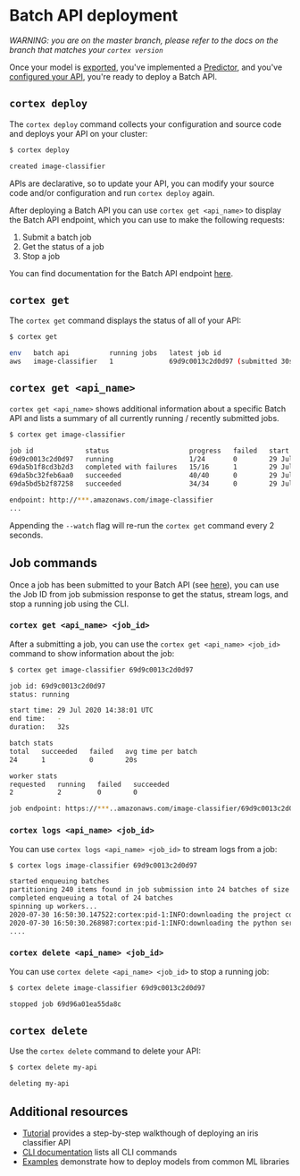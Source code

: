 # Batch API deployment

_WARNING: you are on the master branch, please refer to the docs on the branch that matches your `cortex version`_

Once your model is [exported](/docs/deployments/exporting.md), you've implemented a [Predictor](predictors.md), and you've [configured your API](api-configuration.md), you're ready to deploy a Batch API.

## `cortex deploy`

The `cortex deploy` command collects your configuration and source code and deploys your API on your cluster:

```bash
$ cortex deploy

created image-classifier
```

APIs are declarative, so to update your API, you can modify your source code and/or configuration and run `cortex deploy` again.

After deploying a Batch API you can use `cortex get <api_name>` to display the Batch API endpoint, which you can use to make the following requests:

1. Submit a batch job
1. Get the status of a job
1. Stop a job

You can find documentation for the Batch API endpoint [here](endpoints.md).

## `cortex get`

The `cortex get` command displays the status of all of your API:

```bash
$ cortex get

env   batch api          running jobs   latest job id                          last update
aws   image-classifier   1              69d9c0013c2d0d97 (submitted 30s ago)   46s
```

## `cortex get <api_name>`

`cortex get <api_name>` shows additional information about a specific Batch API and lists a summary of all currently running / recently submitted jobs.

```bash
$ cortex get image-classifier

job id             status                    progress   failed   start time                 duration
69d9c0013c2d0d97   running                   1/24       0        29 Jul 2020 14:38:01 UTC   30s
69da5b1f8cd3b2d3   completed with failures   15/16      1        29 Jul 2020 13:38:01 UTC   5m20s
69da5bc32feb6aa0   succeeded                 40/40      0        29 Jul 2020 12:38:01 UTC   10m21s
69da5bd5b2f87258   succeeded                 34/34      0        29 Jul 2020 11:38:01 UTC   8m54s

endpoint: http://***.amazonaws.com/image-classifier
...
```

Appending the `--watch` flag will re-run the `cortex get` command every 2 seconds.

## Job commands

Once a job has been submitted to your Batch API (see [here](endpoints.md#submit-a-job)), you can use the Job ID from job submission response to get the status, stream logs, and stop a running job using the CLI.

### `cortex get <api_name> <job_id>`

After a submitting a job, you can use the `cortex get <api_name> <job_id>` command to show information about the job:

```bash
$ cortex get image-classifier 69d9c0013c2d0d97

job id: 69d9c0013c2d0d97
status: running

start time: 29 Jul 2020 14:38:01 UTC
end time:   -
duration:   32s

batch stats
total   succeeded   failed   avg time per batch
24      1           0        20s

worker stats
requested   running   failed   succeeded
2           2         0        0

job endpoint: https://***..amazonaws.com/image-classifier/69d9c0013c2d0d97
```

### `cortex logs <api_name> <job_id>`

You can use `cortex logs <api_name> <job_id>` to stream logs from a job:

```bash
$ cortex logs image-classifier 69d9c0013c2d0d97

started enqueuing batches
partitioning 240 items found in job submission into 24 batches of size 10
completed enqueuing a total of 24 batches
spinning up workers...
2020-07-30 16:50:30.147522:cortex:pid-1:INFO:downloading the project code
2020-07-30 16:50:30.268987:cortex:pid-1:INFO:downloading the python serving image
....
```

### `cortex delete <api_name> <job_id>`

You can use `cortex delete <api_name> <job_id>` to stop a running job:

```bash
$ cortex delete image-classifier 69d9c0013c2d0d97

stopped job 69d96a01ea55da8c
```

## `cortex delete`

Use the `cortex delete` command to delete your API:

```bash
$ cortex delete my-api

deleting my-api
```

## Additional resources

<!-- CORTEX_VERSION_MINOR -->
* [Tutorial](../../../examples/batch/image-classifier/README.md) provides a step-by-step walkthough of deploying an iris classifier API
* [CLI documentation](../../miscellaneous/cli.md) lists all CLI commands
* [Examples](https://github.com/cortexlabs/cortex/tree/master/examples/batch) demonstrate how to deploy models from common ML libraries
